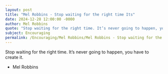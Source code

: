 ```yaml
---
layout: post
title: "Mel Robbins - Stop waiting for the right time Its"
date: 2024-12-28 12:00:00 -0000
author: Mel Robbins
quote: "Stop waiting for the right time. It’s never going to happen, you have to create it."
subject: Encouraging
permalink: /Encouraging/Mel Robbins/Mel Robbins - Stop waiting for the right time Its
---
```


Stop waiting for the right time. It’s never going to happen, you have to create it.

- Mel Robbins
